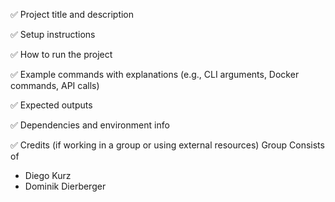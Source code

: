 ✅ Project title and description


✅ Setup instructions


✅ How to run the project


✅ Example commands with explanations (e.g., CLI arguments, Docker commands, API calls)

✅ Expected outputs


✅ Dependencies and environment info


✅ Credits (if working in a group or using external resources)
Group Consists of 
- Diego Kurz
- Dominik Dierberger